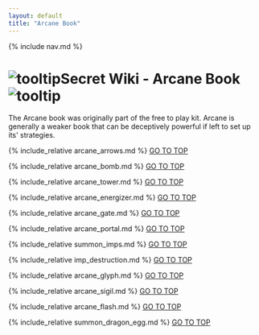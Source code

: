 ```yaml
---
layout: default
title: "Arcane Book"
---
```



{% include nav.md  %}

# ![tooltip]({{site.miscimages}}/walkinggrapple.gif)Secret Wiki - Arcane Book![tooltip]({{site.miscimages}}/walkinggrapple.gif)

The Arcane book was originally part of the free to play kit. Arcane is generally a weaker book that can be deceptively powerful if left to set up its' strategies.

{% include_relative arcane_arrows.md %}
[GO TO TOP](#secret-wiki---arcane-book)


{% include_relative arcane_bomb.md %}
[GO TO TOP](#secret-wiki---arcane-book)


{% include_relative arcane_tower.md %}
[GO TO TOP](#secret-wiki---arcane-book)


{% include_relative arcane_energizer.md %}
[GO TO TOP](#secret-wiki---arcane-book)


{% include_relative arcane_gate.md %}
[GO TO TOP](#secret-wiki---arcane-book)


{% include_relative arcane_portal.md %}
[GO TO TOP](#secret-wiki---arcane-book)


{% include_relative summon_imps.md %}
[GO TO TOP](#secret-wiki---arcane-book)


{% include_relative imp_destruction.md %}
[GO TO TOP](#secret-wiki---arcane-book)


{% include_relative arcane_glyph.md %}
[GO TO TOP](#secret-wiki---arcane-book)


{% include_relative arcane_sigil.md %}
[GO TO TOP](#secret-wiki---arcane-book)


{% include_relative arcane_flash.md %}
[GO TO TOP](#secret-wiki---arcane-book)


{% include_relative summon_dragon_egg.md %}
[GO TO TOP](#secret-wiki---arcane-book)


